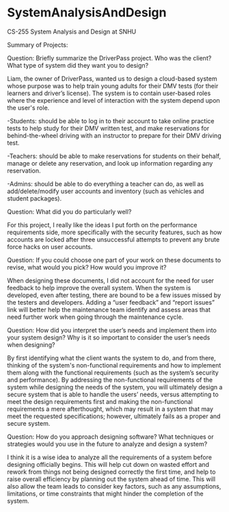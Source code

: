 # SystemAnalysisAndDesign
CS-255 System Analysis and Design at SNHU

Summary of Projects:

Question: Briefly summarize the DriverPass project. Who was the client? What type of system did they want you to design?

Liam, the owner of DriverPass, wanted us to design a cloud-based system whose purpose was to help train young adults for their DMV tests (for their learners and driver’s license). The system is to contain user-based roles where the experience and level of interaction with the system depend upon the user's role. 

-Students: should be able to log in to their account to take online practice tests to help study for their DMV written test, and make reservations for behind-the-wheel driving with an instructor to prepare for their DMV driving test.

-Teachers: should be able to make reservations for students on their behalf, manage or delete any reservation, and look up information regarding any reservation.

-Admins: should be able to do everything a teacher can do, as well as add/delete/modify user accounts and inventory (such as vehicles and student packages).
	
Question: What did you do particularly well?

For this project, I really like the ideas I put forth on the performance requirements side, more specifically with the security features, such as how accounts are locked after three unsuccessful attempts to prevent any brute force hacks on user accounts.
	
Question: If you could choose one part of your work on these documents to revise, what would you pick? How would you improve it?
	
When designing these documents, I did not account for the need for user feedback to help improve the overall system. When the system is developed, even after testing, there are bound to be a few issues missed by the testers and developers. Adding a “user feedback” and “report issues” link will better help the maintenance team identify and assess areas that need further work when going through the maintenance cycle.
	
Question: How did you interpret the user’s needs and implement them into your system design? Why is it so important to consider the user’s needs when designing?
	
By first identifying what the client wants the system to do, and from there, thinking of the system's non-functional requirements and how to implement them along with the functional requirements (such as the system’s security and performance). By addressing the non-functional requirements of the system while designing the needs of the system, you will ultimately design a secure system that is able to handle the users’ needs, versus attempting to meet the design requirements first and making the non-functional requirements a mere afterthought, which may result in a system that may meet the requested specifications; however, ultimately fails as a proper and secure system.
	
Question: How do you approach designing software? What techniques or strategies would you use in the future to analyze and design a system?
	
I think it is a wise idea to analyze all the requirements of a system before designing officially begins. This will help cut down on wasted effort and rework from things not being designed correctly the first time, and help to raise overall efficiency by planning out the system ahead of time. This will also allow the team leads to consider key factors, such as any assumptions, limitations, or time constraints that might hinder the completion of the system.

